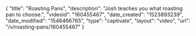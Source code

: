 {
    "title": "Roasting Pans",
    "description": "Josh teaches you what roasting pan to choose.",
    "videoid": "160455467",
    "date_created": "1523893239",
    "date_modified": "1546466765",
    "type": "captivate",
    "layout": "video",
    "url": "\/v\/roasting-pans\/160455467"
}